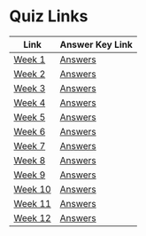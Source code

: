 # Quiz Links

| Link | Answer Key Link |
|------|-----------------|
| [Week 1](https://docs.google.com/forms/d/10kEh1ETdTwsn7_f9RPQXYmOw3E9VmqHAS8tl6KTsnCo/viewform) | [Answers](quiz1_answers.md) |
| [Week 2]() | [Answers](quiz2_answers.md) |
| [Week 3]() | [Answers](quiz3_answers.md) |
| [Week 4]() | [Answers](quiz4_answers.md) |
| [Week 5]() | [Answers](quiz5_answers.md) |
| [Week 6]() | [Answers](quiz6_answers.md) |
| [Week 7]() | [Answers](quiz7_answers.md) |
| [Week 8]() | [Answers](quiz8_answers.md) |
| [Week 9]() | [Answers](quiz9_answers.md) |
| [Week 10]() | [Answers](quiz10_answers.md) |
| [Week 11]() | [Answers](quiz11_answers.md) |
| [Week 12]() | [Answers](quiz12_answers.md) |
